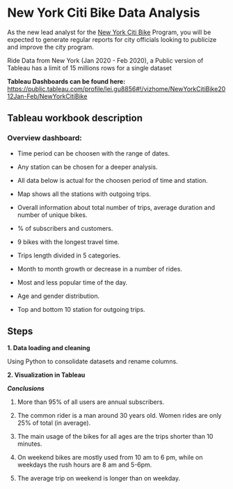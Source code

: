 # New York Citi Bike Data Analysis

As the new lead analyst for the [New York Citi Bike](https://en.wikipedia.org/wiki/Citi_Bike) Program, you will be expected to generate regular reports for city officials looking to publicize and improve the city program.

Ride Data from New York (Jan 2020 - Feb 2020), a Public version of Tableau has a limit of 15 millions rows for a single dataset

**Tableau Dashboards can be found here:**
https://public.tableau.com/profile/lei.gu8856#!/vizhome/NewYorkCitiBike2012Jan-Feb/NewYorkCitiBike


## Tableau workbook description

### Overview dashboard:

* Time period can be choosen with the range of dates.

* Any station can be chosen for a deeper analysis.

* All data below is actual for the choosen period of time and station.

* Map shows all the stations with outgoing trips.

* Overall information about total number of trips, average duration and number of unique bikes.

* % of subscribers and customers.

* 9 bikes with the longest travel time.

* Trips length divided in 5 categories.

* Month to month growth or decrease in a number of rides.

* Most and less popular time of the day.

* Age and gender distribution.

* Top and bottom 10 station for outgoing trips.


## Steps

**1. Data loading and cleaning**

Using Python to consolidate datasets and rename columns.

**2. Visualization in Tableau**

***Conclusions***

1.  More than 95% of all users are annual subscribers.

2. The common rider is a man around 30 years old. Women rides are only 25% of total (in average).

3. The main usage of the bikes for all ages are the trips shorter than 10 minutes.

4. On weekend bikes are mostly used from 10 am to 6 pm, while on weekdays the rush hours are 8 am and 5-6pm.

5. The average trip on weekend is longer than on weekday.
